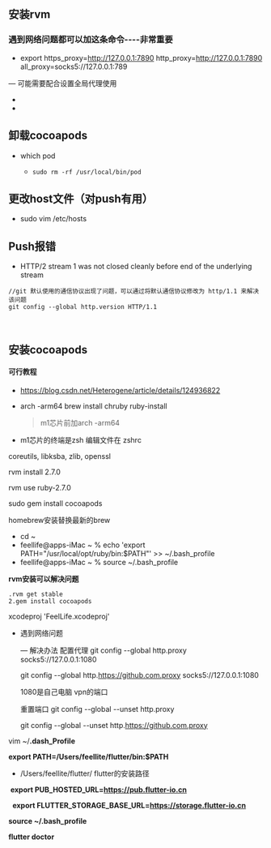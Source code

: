 ## 安装rvm

### 遇到网络问题都可以加这条命令----非常重要

- export https_proxy=http://127.0.0.1:7890 http_proxy=http://127.0.0.1:7890 all_proxy=socks5://127.0.0.1:789

— 可能需要配合设置全局代理使用 

- ​
- ​

##  卸载cocoapods

- which pod 

  - ```
    sudo rm -rf /usr/local/bin/pod

    ```

## 更改host文件（对push有用）

- sudo vim /etc/hosts

## Push报错

-  HTTP/2 stream 1 was not closed cleanly before end of the underlying stream

  ```
  //git 默认使用的通信协议出现了问题，可以通过将默认通信协议修改为 http/1.1 来解决该问题
  git config --global http.version HTTP/1.1
  ```

  ​

## 安装cocoapods

#### 可行教程

- https://blog.csdn.net/Heterogene/article/details/124936822





- arch -arm64 brew install chruby ruby-install

  > m1芯片前加arch -arm64

- m1芯片的终端是zsh 编辑文件在 zshrc

coreutils, libksba, zlib, openssl

rvm install 2.7.0

rvm use ruby-2.7.0

sudo gem install cocoapods



homebrew安装替换最新的brew 

- cd ~ 
- feellife@apps-iMac ~ % echo 'export PATH="/usr/local/opt/ruby/bin:$PATH"' >> ~/.bash_profile
- feellife@apps-iMac ~ % source ~/.bash_profile

__rvm安装可以解决问题__



```
.rvm get stable  
2.gem install cocoapods 
```

xcodeproj 'FeelLife.xcodeproj'

- 遇到网络问题  

  — 解决办法 配置代理 git config --global http.proxy socks5://127.0.0.1:1080

  git config --global http.https://github.com.proxy socks5://127.0.0.1:1080

  1080是自己电脑 vpn的端口

  重置端口 git config --global --unset http.proxy

  git config --global --unset http.https://github.com.proxy

vim  ~/**.dash_Profile**

**export PATH=/Users/feellite/flutter/bin:$PATH** 

- /Users/feellite/flutter/ flutter的安装路径

 **export PUB_HOSTED_URL=https://pub.flutter-io.cn**

  **export FLUTTER_STORAGE_BASE_URL=https://storage.flutter-io.cn**



**source ~/.bash_profile**

**flutter doctor** 
